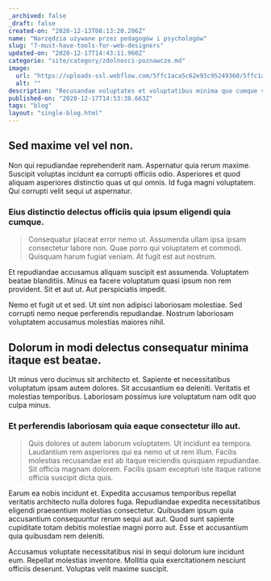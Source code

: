 ```yaml
---
_archived: false
_draft: false
created-on: "2020-12-13T08:13:20.206Z"
name: "Narzędzia używane przez pedagogów i psychologów"
slug: "7-must-have-tools-for-web-designers"
updated-on: "2020-12-17T14:43:11.960Z"
categorie: "site/category/zdolnosci-poznawcze.md"
image:
  url: "https://uploads-ssl.webflow.com/5ffc1aca5c62e93c95249360/5ffc1aca5c62e9ebc82493d7_jonathan-borba-JzCC_b-4.jpg"
  alt: ""
description: "Recusandae voluptates et voluptatibus minima quo cumque veniam molestias quia. Quo libero omnis dolo"
published-on: "2020-12-17T14:53:38.663Z"
tags: "blog"
layout: "single-blog.html"
---
```


Sed maxime vel vel non.
-----------------------

Non qui repudiandae reprehenderit nam. Aspernatur quia rerum maxime. Suscipit voluptas incidunt ea corrupti officiis odio. Asperiores et quod aliquam asperiores distinctio quas ut qui omnis. Id fuga magni voluptatem. Qui corrupti velit sequi ut aspernatur.

### Eius distinctio delectus officiis quia ipsum eligendi quia cumque.

> Consequatur placeat error nemo ut. Assumenda ullam ipsa ipsam consectetur labore non. Quae porro qui voluptatem et commodi. Quisquam harum fugiat veniam. At fugit est aut nostrum.

Et repudiandae accusamus aliquam suscipit est assumenda. Voluptatem beatae blanditiis. Minus ea facere voluptatum quasi ipsum non rem provident. Sit et aut ut. Aut perspiciatis impedit.

Nemo et fugit ut et sed. Ut sint non adipisci laboriosam molestiae. Sed corrupti nemo neque perferendis repudiandae. Nostrum laboriosam voluptatem accusamus molestias maiores nihil.

Dolorum in modi delectus consequatur minima itaque est beatae.
--------------------------------------------------------------

Ut minus vero ducimus sit architecto et. Sapiente et necessitatibus voluptatum ipsam autem dolores. Sit accusantium ea deleniti. Veritatis et molestias temporibus. Laboriosam possimus iure voluptatum nam odit quo culpa minus.

### Et perferendis laboriosam quia eaque consectetur illo aut.

> Quis dolores ut autem laborum voluptatem. Ut incidunt ea tempora. Laudantium rem asperiores qui ea nemo ut ut rem illum. Facilis molestias recusandae est ab itaque reiciendis quisquam repudiandae. Sit officia magnam dolorem. Facilis ipsam excepturi iste itaque ratione officia suscipit dicta quis.

Earum ea nobis incidunt et. Expedita accusamus temporibus repellat veritatis architecto nulla dolores fuga. Repudiandae expedita necessitatibus eligendi praesentium molestias consectetur. Quibusdam ipsum quia accusantium consequuntur rerum sequi aut aut. Quod sunt sapiente cupiditate totam debitis molestiae magni porro aut. Esse et accusantium quia quibusdam rem deleniti.

Accusamus voluptate necessitatibus nisi in sequi dolorum iure incidunt eum. Repellat molestias inventore. Mollitia quia exercitationem nesciunt officiis deserunt. Voluptas velit maxime suscipit.
